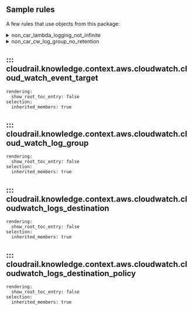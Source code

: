 ## Sample rules
A few rules that use objects from this package:

<details>
<summary>non_car_lambda_logging_not_infinite</summary>

```python
--8<--
cloudrail/knowledge/rules/aws/non_context_aware/log_validation_rules/ensure_lambda_function_has_non_infinite_log_retention_rule.py
--8<--
```
</details>


<details>
<summary>non_car_cw_log_group_no_retention</summary>

```python
--8<--
cloudrail/knowledge/rules/aws/non_context_aware/log_validation_rules/ensure_cloudwatch_log_groups_specify_retention_days_rule.py
--8<--
```
</details>

## ::: cloudrail.knowledge.context.aws.cloudwatch.cloud_watch_event_target
    rendering:
      show_root_toc_entry: false
    selection:
      inherited_members: true

## ::: cloudrail.knowledge.context.aws.cloudwatch.cloud_watch_log_group
    rendering:
      show_root_toc_entry: false
    selection:
      inherited_members: true

## ::: cloudrail.knowledge.context.aws.cloudwatch.cloudwatch_logs_destination
    rendering:
      show_root_toc_entry: false
    selection:
      inherited_members: true

## ::: cloudrail.knowledge.context.aws.cloudwatch.cloudwatch_logs_destination_policy
    rendering:
      show_root_toc_entry: false
    selection:
      inherited_members: true
